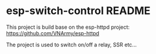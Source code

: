 # esp-switch-control README #

This project is build base on the esp-httpd project: https://github.com/VNArmy/esp-httpd

The project is used to switch on/off a relay, SSR etc...
